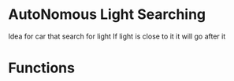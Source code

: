 # AutoNomous Light Searching
Idea for car that search for light 
If light is close to it it will go after it

# Functions
